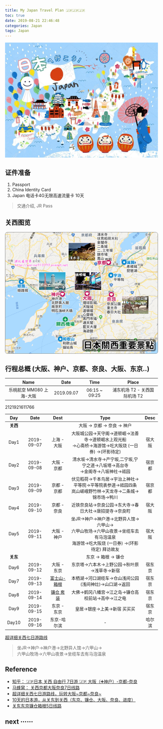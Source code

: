 ```yaml
---
title: My Japan Travel Plan 🇯🇵🇯🇵🇯🇵
toc: true
date: 2019-08-21 22:46:48
categories: Japan
tags: Japan
---
```


<img src="/images/Japan/jp4.jpg" width="550"/>

<!-- more -->

## 证件准备

1. Passport
2. China Identity Card
3. Japan 电话卡4G无限高速流量卡 10天

> 交通介绍, JR Pass

## 关西图览

<img src="/images/Japan/jp2.jpg" width="650"/>

## 行程总概 (大阪、神户、京都、奈良、大阪、东京..)

Name | Date | Time | Place
:-------: | :-------: | :-------: | :-------: 
乐桃航空 MM080 上海-大阪  | 2019.09.07 | 06:15 ~ 09:25 | 浦东机场 T2 - 关西国际机场 T2

2121921611766

Day | Date | Dest | Type | Desc
:-------: | :-------: | :-------:  | :-------: | :-------:
**关西** |  |  | 大阪 → 京都 → 奈良 → 神户 | 
Day1 | 2019-09-07 | 上海 - 大阪 | 大阪城公园→天守阁→道顿崛→法善寺→道顿崛水上观光船<br>→心斋桥→海游馆→吃大阪烧 (一日券) →(环影待定)| 宿大阪
Day2 | 2019-09-08 | 大阪 - 京都 | 清水坂→清水寺→产宁坂,二宁坂,宁宁之道→八坂塔→高台寺<br>→金阁寺→八坂神社→祗园| 宿京都
Day3 | 2019-09-09 | 京都 - 京都 |  伏见稻荷→千本鸟居→宇治上神社→平等院→平等院表参道→祗园四条<br>岚山嵯峨野竹林→天龙寺→二条城→锦市场→鸭川 | 宿京都
Day4 | 2019-09-10 | 京都 - 奈良 | 近铁奈良站→奈良公园→东大寺→春日大社→唐招提寺→奈良町 | 宿大阪
Day5 | 2019-09-11 | 大阪 - 神户 | 坐JR→神户→神户港→北野异人馆→六甲山→<br>六甲山牧场→六甲山夜景→坐缆车去有马泡温泉<br>海游馆→吃大阪烧 (一日券) →(环影待定) 拜访故友 | 宿大阪
**关东** |  |  | 东京 → 箱根 → 镰仓 | 
Day6 | 2019-09-12 | 大阪 - 东京 | 东京塔→六本木→上野公园→秋叶原→浅草寺→新宿 | 宿东京
Day7 | 2019-09-13 | [富士山-箱根][5] | 本栖湖→河口湖缆车→仓山浅间公园(浅间神灶)→山口湖→返回 | 宿东京
Day8 | 2019-09-14 | [镰仓 套装][5] | 大佛→鹤冈八幡宫→江之岛→镰仓高校前站→高中→江之电 | 宿东京
Day9 | 2019-09-15 | 东京 - 东京  | 皇居→银座→上美→新宿 买买买 | 宿东京
Day10 | 2019-09-16 | 东京-哈尔滨 | - | 哈尔滨

[超详细关西七日游路线](http://special.cn.yokocho.com/archives/15506/)
> 坐JR→神户→神户港→北野异人馆→六甲山→<br>六甲山牧场→六甲山夜景→坐缆车去有马泡温泉

## Reference

- [知乎： 🇯🇵日本 关西 自由行 7日游 🇯🇵 大阪（➕神户）-京都-奈良][1]
- [马蜂窝： 关西京都大阪奈良7日线路 ][2]
- [超详细关西七日游路线，玩转大阪~京都~奈良~][3]
- [10天的日本游，从关东到关西（东京、镰仓、大阪、奈良、进度）][4]
- [关东东京镰仓箱根5日线路][6]

[1]: https://zhuanlan.zhihu.com/p/41046418
[2]: https://www.mafengwo.cn/mdd/route/10183_8.html
[3]: http://special.cn.yokocho.com/archives/15506/
[4]: https://you.ctrip.com/travels/tokyo294/3703219.html
[5]: https://traveldetail.fliggy.com/item.htm?spm=a220m.1000858.1000725.6.52c9732bMDDjmg&id=533649890639&skuId=3547158238706&areaId=330100&user_id=884920555&cat_id=2&is_b=1&rn=95c3c5225b0b7ce9c20ba8301c472203
[6]: https://www.mafengwo.cn/mdd/route/10183_9.html

 
## next ⋯⋯
